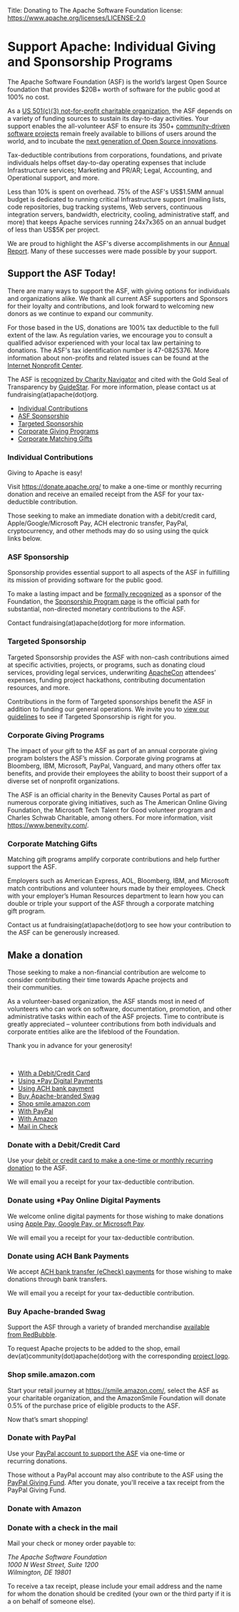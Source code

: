 Title: Donating to The Apache Software Foundation
license: https://www.apache.org/licenses/LICENSE-2.0

<div class="container">
  <h1 class="text-center">Support Apache: Individual Giving and Sponsorship Programs</h1>
  <p class="lead">The Apache Software Foundation (ASF) is the world’s largest Open Source foundation that provides $20B+ worth of software for the public good at 100% no&nbsp;cost.</p>
  <p>As a <a href="http://apache.org/foundation/records/ASF-501c3.pdf">US 501(c)(3) not-for-profit charitable organization</a>, the ASF depends on a variety of funding sources to sustain its day-to-day activities. Your support enables the all-volunteer ASF to ensure its 350+ <a href="https://projects.apache.org/projects.html?category">community-driven software projects</a> remain freely available to billions of users around the world, and to incubate the <a href="http://incubator.apache.org/">next generation of Open Source innovations</a>.</p>
  <p>Tax-deductible contributions from corporations, foundations, and private individuals helps offset day-to-day operating expenses that include Infrastructure services; Marketing and PR/AR; Legal, Accounting, and Operational support, and&nbsp;more.</p>
  <p>Less than 10% is spent on overhead. 75% of the ASF's US$1.5MM annual budget is dedicated to running critical Infrastructure support (mailing lists, code repositories, bug tracking systems, Web servers, continuous integration servers, bandwidth, electricity, cooling, administrative staff, and more) that keeps Apache services running 24x7x365 on an annual budget of less than US$5K per&nbsp;project.</p>
  <p>We are proud to highlight the ASF's diverse accomplishments in our <a href="http://www.apache.org/foundation/reports.html">Annual Report</a>. Many of these successes were made possible by your&nbsp;support.</p>
  <h2>Support the ASF Today!</h2>
  <p>There are many ways to support the ASF, with giving options for individuals and organizations alike. We thank all current ASF supporters and Sponsors for their loyalty and contributions, and look forward to welcoming new donors as we continue to expand our&nbsp;community.</p>
  <p>For those based in the US, donations are 100% tax deductible to the full extent of the law. As regulation varies, we encourage you to consult a qualified advisor experienced with your local tax law pertaining to donations. The ASF's tax identification number is 47-0825376. More information about non-profits and related issues can be found at the <a href="http://www.nonprofits.org/">Internet Nonprofit&nbsp;Center</a>.</p>
  <p>The ASF is <a href="https://www.charitynavigator.org/index.cfm?bay=search.profile&ein=470825376">recognized by Charity Navigator</a> and cited with the Gold Seal of Transparency by <a href="https://www.guidestar.org/profile/47-0825376">GuideStar</a>. For more information, please contact us at fundraising(at)apache(dot)org.</p>
  <ul class="nav nav-pills nav-justified" role="tablist">
    <li role="presentation" class="active"><a href="#individualContributions" aria-controls="individualContributions" role="tab" data-toggle="tab">Individual Contributions</a></li>
    <li role="presentation"><a href="#asfSponsorship" aria-controls="asfSponsorship" role="tab" data-toggle="tab">ASF Sponsorship</a></li>
    <li role="presentation"><a href="#targetedSponsorship" aria-controls="targetedSponsorship" role="tab" data-toggle="tab">Targeted Sponsorship</a></li>
    <li role="presentation"><a href="#corporateGivingPrograms" aria-controls="corporateGivingPrograms" role="tab" data-toggle="tab">Corporate Giving Programs</a></li>
    <li role="presentation"><a href="#corporateMatchingGifts" aria-controls="corporateMatchingGifts" role="tab" data-toggle="tab">Corporate Matching Gifts</a></li>
  </ul>
  <div class="tab-content">
    <div role="tabpanel" class="tab-pane active" id="individualContributions">
      <div class="well">
        <h3>Individual Contributions</h3>
        <p>Giving to Apache is&nbsp;easy!</p>
        <p>Visit <a href="https://donate.apache.org/">https://donate.apache.org/</a> to make a one-time or monthly recurring donation and receive an emailed receipt from the ASF for your tax-deductible contribution.</p>
        <p>Those seeking to make an immediate donation with a debit/credit card, Apple/Google/Microsoft Pay, ACH electronic transfer, PayPal, cryptocurrency, and other methods may do so using using the quick links&nbsp;below.</p>
      </div>
    </div>
    <div role="tabpanel" class="tab-pane" id="asfSponsorship">
      <div class="well">
        <h3>ASF Sponsorship</h3>
        <p>Sponsorship provides essential support to all aspects of the ASF in fulfilling its mission of providing software for the public&nbsp;good.</p>
        <p>To make a lasting impact and be <a href="http://apache.org/foundation/thanks">formally recognized</a> as a sponsor of the Foundation, the <a href="http://apache.org/foundation/sponsorship.html">Sponsorship Program page</a> is the official path for substantial, non-directed monetary contributions to the&nbsp;ASF.</p>
        <p>Contact fundraising(at)apache(dot)org for more&nbsp;information.</p>
      </div>
    </div>
    <div role="tabpanel" class="tab-pane" id="targetedSponsorship">
      <div class="well">
        <h3>Targeted Sponsorship</h3>
        <p>Targeted Sponsorship provides the ASF with non-cash contributions aimed at specific activities, projects, or programs, such as donating cloud services, providing legal services, underwriting <a href="https://www.apachecon.com/">ApacheCon</a> attendees’ expenses, funding project hackathons, contributing documentation resources, and&nbsp;more.</p>
        <p>Contributions in the form of Targeted sponsorships benefit the ASF in addition to funding our general operations. We invite you to <a href="http://apache.org/foundation/docs/Targeted-Sponsorship-Policy.pdf">view our guidelines</a> to see if Targeted Sponsorship is right for&nbsp;you.</p>
      </div>
    </div>
    <div role="tabpanel" class="tab-pane" id="corporateGivingPrograms">
      <div class="well">
        <h3>Corporate Giving Programs</h3>
        <p>The impact of your gift to the ASF as part of an annual corporate giving program bolsters the ASF’s mission.
        Corporate giving programs at Bloomberg, IBM, Microsoft, PayPal, Vanguard, and many others offer tax benefits, and provide their employees the ability to boost their support of a diverse set of nonprofit&nbsp;organizations.</p>
        <p>The ASF is an official charity in the Benevity Causes Portal as part of numerous corporate giving initiatives, such as The American Online Giving Foundation, the Microsoft Tech Talent for Good volunteer program and Charles Schwab Charitable, among others. For more information, visit <a href="https://www.benevity.com/">https://www.benevity.com/</a>.</p>
      </div>
    </div>
    <div role="tabpanel" class="tab-pane" id="corporateMatchingGifts">
      <div class="well">
        <h3>Corporate Matching Gifts</h3>
        <p>Matching gift programs amplify corporate contributions and help further support the&nbsp;ASF.</p>
        <p>Employers such as American Express, AOL, Bloomberg, IBM, and Microsoft match contributions and volunteer hours made by their employees. Check with your employer’s Human Resources department to learn how you can double or triple your support of the ASF through a corporate matching gift&nbsp;program.</p>
        <p>Contact us at fundraising(at)apache(dot)org to see how your contribution to the ASF can be generously&nbsp;increased.</p>
      </div>
    </div>
  </div>
  <section id="makeADonations" class="container">
    <div class="row">
      <div class='col-sm-12'>
        <h2>Make a donation</h2>
        <p>Those seeking to make a non-financial contribution are welcome to consider contributing their time towards Apache projects and their&nbsp;communities.</p>
        <p>As a volunteer-based organization, the ASF stands most in need of volunteers who can work on software, documentation, promotion, and other administrative tasks within each of the ASF projects. Time to contribute is greatly appreciated &ndash; volunteer contributions from both individuals and corporate entities alike are the lifeblood of the&nbsp;Foundation.</p>
        <p>Thank you in advance for your&nbsp;generosity!</p>
        <br />
      </div>
    </div>
    <div class="row">
      <div class="col-sm-6 col-md-3">
        <ul class="nav nav-pills nav-stacked" role="tablist">
          <li role="presentation" class="active"><a href="#debitCredit" aria-controls="debitCredit" role="tab" data-toggle="tab">With a Debit/Credit Card</a></li>
          <li role="presentation"><a href="#digital" aria-controls="digital" role="tab" data-toggle="tab">Using *Pay Digital Payments</a>
          <li role="presentation"><a href="#ach" aria-controls="ach" role="tab" data-toggle="tab">Using ACH bank payment</a></li>
          <li role="presentation"><a href="#apacheSwag" aria-controls="apacheSwag" role="tab" data-toggle="tab">Buy Apache-branded Swag</a></li>
          <li role="presentation"><a href="#smileAmazon" aria-controls="smileAmazon" role="tab" data-toggle="tab">Shop smile.amazon.com</a></li>
          <li role="presentation"><a href="#paypal" aria-controls="paypal" role="tab" data-toggle="tab">With PayPal</a></li>
          <li role="presentation"><a href="#amazon" aria-controls="amazon" role="tab" data-toggle="tab">With Amazon</a></li>
          <li role="presentation"><a href="#check" aria-controls="check" role="tab" data-toggle="tab">Mail in Check</a></li>
        </ul>
      </div>
      <div class="col-sm-6 col-md-9">
        <div class="tab-content">
          <div role="tabpanel" class="tab-pane active" id="debitCredit">
            <div class="well">
              <h3>Donate with a Debit/Credit Card</h3>
              <p>Use your <a href="http://donate.apache.org">debit or credit card to make a one-time or monthly recurring donation</a> to the&nbsp;ASF.</p>
              <p>We will email you a receipt for your tax-deductible contribution.</p>
            </div>
          </div>
          <div role="tabpanel" class="tab-pane" id="digital">
            <div class="well">
              <h3>Donate using *Pay Online Digital Payments</h3>
              <p>We welcome online digital payments for those wishing to make donations using <a href="https://donate.apache.org/">Apple Pay, Google Pay, or Microsoft&nbsp;Pay</a>.</p>
              <p>We will email you a receipt for your tax-deductible contribution.</p>
            </div>
          </div>
          <div role="tabpanel" class="tab-pane" id="ach">
            <div class="well">
              <h3>Donate using ACH Bank Payments</h3>
              <p>We accept <a href="http://donate.apache.org">ACH bank transfer (eCheck) payments</a> for those wishing to  make donations through bank&nbsp;transfers.</p>
              <p>We will email you a receipt for your tax-deductible contribution.</p>
            </div>
          </div>
          <div role="tabpanel" class="tab-pane" id="apacheSwag">
            <div class="well">
              <h3>Buy Apache-branded Swag</h3>
              <p>Support the ASF through a variety of branded merchandise <a href="https://www.redbubble.com/people/comdev">available from&nbsp;RedBubble</a>.</p>
              <p>To request Apache projects to be added to the shop, email dev(at)community(dot)apache(dot)org
                  with the corresponding <a href="http://apache.org/logos">project&nbsp;logo</a>.</p>
            </div>
          </div>
          <div role="tabpanel" class="tab-pane" id="smileAmazon">
            <div class="well">
              <h3>Shop smile.amazon.com</h3>
              <p>Start your retail journey at <a href="https://smile.amazon.com/">https://smile.amazon.com/</a>, select the ASF as your charitable organization, and the AmazonSmile Foundation will donate 0.5% of the purchase price of eligible products to the&nbsp;ASF.</p>
              <p>Now that’s smart&nbsp;shopping!</p>
            </div>
          </div>
          <div role="tabpanel" class="tab-pane" id="paypal">
            <div class="well">
              <h3>Donate with PayPal</h3>
              <p>Use your <a href="http://donate.apache.org/">PayPal account to support the ASF</a> via one-time or recurring&nbsp;donations.</p>
              <p>Those without a PayPal account may also contribute to the ASF using the <a href="https://www.paypal.com/us/fundraiser/charity/1696565">PayPal Giving Fund</a>. After you donate, you'll receive a tax receipt from the PayPal Giving&nbsp;Fund.</p>
            </div>
          </div>
          <div role="tabpanel" class="tab-pane" id="amazon">
            <div class="well">
              <h3>Donate with Amazon</h3>
              <script async src="https://static-na.payments-amazon.com/OffAmazonPayments/us/js/Widgets.js"></script>
              <div data-ap-widget-type="expressDonationWidget" data-ap-widget-theme="ap-dark" data-ap-widget-amount-presets="5,25,50,100" data-ap-signature="JUgOpxW0Clcj26ViJ0YsVFbIRWnMEj2fRaimKGx77sY%3D" data-ap-seller-id="A3AAQXMTGPL1GN" data-ap-access-key="AKIAIOQ6IDLL52GFQ33A" data-ap-lwa-client-id="amzn1.application-oa2-client.a1c02356ef9245aa97cb16bbd6a94859" data-ap-return-url="https://www.apache.org" data-ap-currency-code="USD" data-ap-note="Thank you for your donation!" data-ap-shipping-address-required="false" data-ap-payment-action="AuthorizeAndCapture" >
              </div>
            </div>
          </div>
          <div role="tabpanel" class="tab-pane" id="check">
            <div class="well">
              <h3>Donate with a check in the mail</h3>
              <p>Mail your check or money order payable to:
              <address>The Apache Software Foundation<br />
              1000 N West Street, Suite 1200<br />
              Wilmington, DE  19801</address></p>
              <p>To receive a tax receipt, please include your email address and the name for whom the donation should be credited (your own or the third party if it is a on behalf of someone&nbsp;else).</p>
            </div>
          </div>
        </div>
      </div>
    </div>
  </section>
</div>
